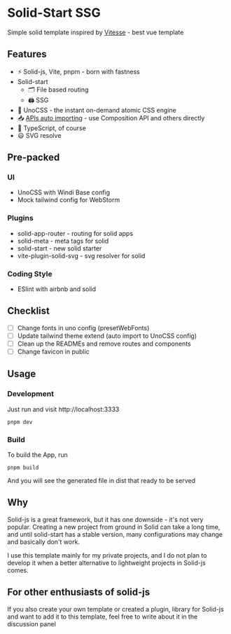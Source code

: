 # Solid-Start SSG

Simple solid template inspired by [Vitesse](https://github.com/antfu/vitesse) - best vue template

## Features
- ⚡️ Solid-js, Vite, pnpm - born with fastness
- Solid-start
  - 🗂 File based routing
  - 🖨 SSG
- 🎨 UnoCSS - the instant on-demand atomic CSS engine
- 📥 [APIs auto importing](https://github.com/antfu/unplugin-auto-import) - use Composition API and others directly
- 🦾 TypeScript, of course
- 😃 SVG resolve

## Pre-packed

### UI
  - UnoCSS with Windi Base config
  - Mock tailwind config for WebStorm

### Plugins
  - solid-app-router - routing for solid apps
  - solid-meta - meta tags for solid
  - solid-start - new solid starter
  - vite-plugin-solid-svg - svg resolver for solid

### Coding Style
 - ESlint with airbnb and solid

## Checklist
  - [ ] Change fonts in uno config (presetWebFonts)
  - [ ] Update tailwind theme extend (auto import to UnoCSS config)
  - [ ] Clean up the READMEs and remove routes and components
  - [ ] Change favicon in public

## Usage

### Development
Just run and visit http://localhost:3333
```
pnpm dev
```

### Build
To build the App, run
```
pnpm build
```
And you will see the generated file in dist that ready to be served

## Why
Solid-js is a great framework, but it has one downside - it's not very popular. 
Creating a new project from ground in Solid can take a long time, 
and until solid-start has a stable version, 
many configurations may change and basically don't work.

I use this template mainly for my private projects, 
and I do not plan to develop it when a better alternative to 
lightweight projects in Solid-js comes.

## For other enthusiasts of solid-js
If you also create your own template or created a plugin, 
library for Solid-js and want to add it to this template,
feel free to write about it in the discussion panel
